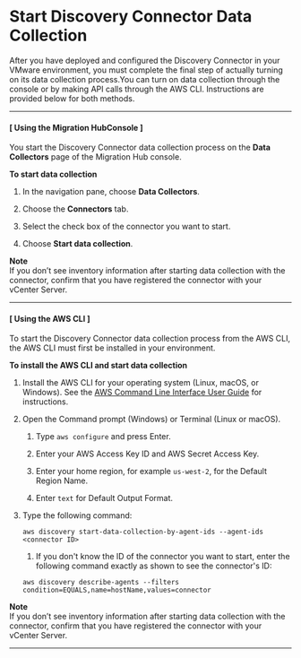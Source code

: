 # Start Discovery Connector Data Collection<a name="start-connector-data-collection"></a>

After you have deployed and configured the Discovery Connector in your VMware environment, you must complete the final step of actually turning on its data collection process\.You can turn on data collection through the console or by making API calls through the AWS CLI\. Instructions are provided below for both methods\.

------
#### [ Using the Migration HubConsole ]

You start the Discovery Connector data collection process on the **Data Collectors** page of the Migration Hub console\.

**To start data collection**

1. In the navigation pane, choose **Data Collectors**\.

1. Choose the **Connectors** tab\.

1. Select the check box of the connector you want to start\.

1. Choose **Start data collection**\.

**Note**  
If you don’t see inventory information after starting data collection with the connector, confirm that you have registered the connector with your vCenter Server\.

------
#### [ Using the AWS CLI ]

To start the Discovery Connector data collection process from the AWS CLI, the AWS CLI must first be installed in your environment\.

**To install the AWS CLI and start data collection**

1. Install the AWS CLI for your operating system \(Linux, macOS, or Windows\)\. See the [AWS Command Line Interface User Guide](https://docs.aws.amazon.com/cli/latest/userguide/) for instructions\.

1. Open the Command prompt \(Windows\) or Terminal \(Linux or macOS\)\.

   1. Type `aws configure` and press Enter\.

   1. Enter your AWS Access Key ID and AWS Secret Access Key\.

   1. Enter your home region, for example `us-west-2`, for the Default Region Name\.

   1. Enter `text` for Default Output Format\.

1. Type the following command:

   ```
   aws discovery start-data-collection-by-agent-ids --agent-ids <connector ID>
   ```

   1. If you don't know the ID of the connector you want to start, enter the following command exactly as shown to see the connector's ID:

     ```
     aws discovery describe-agents --filters condition=EQUALS,name=hostName,values=connector
     ```

**Note**  
If you don’t see inventory information after starting data collection with the connector, confirm that you have registered the connector with your vCenter Server\.

------